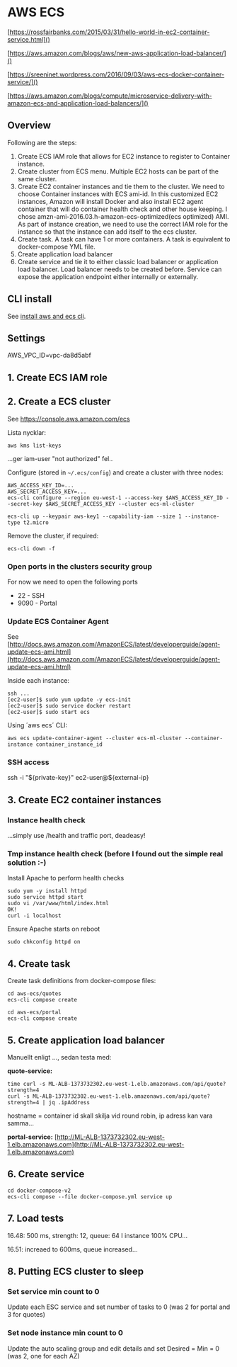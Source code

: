# AWS ECS

[https://rossfairbanks.com/2015/03/31/hello-world-in-ec2-container-service.html]()

[https://aws.amazon.com/blogs/aws/new-aws-application-load-balancer/]()

[https://sreeninet.wordpress.com/2016/09/03/aws-ecs-docker-container-service/]()

[https://aws.amazon.com/blogs/compute/microservice-delivery-with-amazon-ecs-and-application-load-balancers/]()

## Overview

Following are the steps:

1. Create ECS IAM role that allows for EC2 instance to register to Container instance.
1. Create cluster from ECS menu. Multiple EC2 hosts can be part of the same cluster.
1. Create EC2 container instances and tie them to the cluster. We need to choose Container instances with ECS ami-id. In this customized EC2 instances, Amazon will install Docker and also install EC2 agent container that will do container health check and other house keeping.  I chose amzn-ami-2016.03.h-amazon-ecs-optimized(ecs optimized) AMI. As part of instance creation, we need to use the correct IAM role for the instance so that the instance can add itself to the ecs cluster.
1. Create task. A task can have 1 or more containers. A task is equivalent to docker-compose YML file.
1. Create application load balancer
1. Create service and tie it to either classic load balancer or application load balancer. Load balancer needs to be created before. Service can expose the application endpoint either internally or externally.

## CLI install

See [install aws and ecs cli](http://docs.aws.amazon.com/AmazonECS/latest/developerguide/get-set-up-for-amazon-ecs.html#install_ecs_cli).

## Settings

AWS_VPC_ID=vpc-da8d5abf

## 1. Create ECS IAM role


## 2. Create a ECS cluster

See https://console.aws.amazon.com/ecs

Lista nycklar:

	aws kms list-keys

...ger iam-user "not authorized" fel..

Configure (stored in `~/.ecs/config`) and create a cluster with three nodes:

    AWS_ACCESS_KEY_ID=...
    AWS_SECRET_ACCESS_KEY=...
    ecs-cli configure --region eu-west-1 --access-key $AWS_ACCESS_KEY_ID --secret-key $AWS_SECRET_ACCESS_KEY --cluster ecs-ml-cluster

    ecs-cli up --keypair aws-key1 --capability-iam --size 1 --instance-type t2.micro

Remove the cluster, if required:

    ecs-cli down -f

### Open ports in the clusters security group

For now we need to open the following ports

* 22 - SSH
* 9090 - Portal

### Update ECS Container Agent

See [http://docs.aws.amazon.com/AmazonECS/latest/developerguide/agent-update-ecs-ami.html](http://docs.aws.amazon.com/AmazonECS/latest/developerguide/agent-update-ecs-ami.html)

Inside each instance:

	ssh ...
	[ec2-user]$ sudo yum update -y ecs-init
	[ec2-user]$ sudo service docker restart 
	[ec2-user]$ sudo start ecs
	
Using ´aws ecs´ CLI:

	aws ecs update-container-agent --cluster ecs-ml-cluster --container-instance container_instance_id	
### SSH access

ssh -i "${private-key}" ec2-user@${external-ip}

## 3. Create EC2 container instances

### Instance health check

...simply use /health and traffic port, deadeasy!

### Tmp instance health check (before I found out the simple real solution :-)

Install Apache to perform health checks

	sudo yum -y install httpd    
	sudo service httpd start
	sudo vi /var/www/html/index.html
	OK!
	curl -i localhost
	
Ensure Apache starts on reboot
	
	sudo chkconfig httpd on
	
## 4. Create task

Create task definitions from docker-compose files:

    cd aws-ecs/quotes
    ecs-cli compose create

    cd aws-ecs/portal
    ecs-cli compose create



## 5. Create application load balancer

Manuellt enligt ..., sedan testa med:

**quote-service:**

	time curl -s ML-ALB-1373732302.eu-west-1.elb.amazonaws.com/api/quote?strength=4
	curl -s ML-ALB-1373732302.eu-west-1.elb.amazonaws.com/api/quote?strength=4 | jq .ipAddress

hostname = container id skall skilja vid round robin, ip adress kan vara samma...
 	
**portal-service:** [http://ML-ALB-1373732302.eu-west-1.elb.amazonaws.com](http://ML-ALB-1373732302.eu-west-1.elb.amazonaws.com)	

## 6. Create service 

    cd docker-compose-v2
    ecs-cli compose --file docker-compose.yml service up
      
## 7. Load tests

16.48: 500 ms, strength: 12, queue: 64
I instance 100% CPU...

16.51: increaed to 600ms, queue increased...

## 8. Putting ECS cluster to sleep

### Set service min count to 0

Update each ESC service and set number of tasks to 0 (was 2 for portal and 3 for quotes)
 
### Set node instance min count to 0

Update the auto scaling group and edit details and set Desired = Min = 0 (was 2, one for each AZ)
